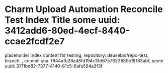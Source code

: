 # Charm Upload Automation Reconcile Test Index Title some uuid: 3412add6-80ed-4ecf-8440-ccae2fcdf2e7
 placeholder index content for testing,  repository: deusebio/repo-test,  branch: ,  commit sha: f944afb26ad8fd194c13d6757623889e18183abf,  some uuid: 3711bd82-7377-4140-81c5-8afa594a3f3f